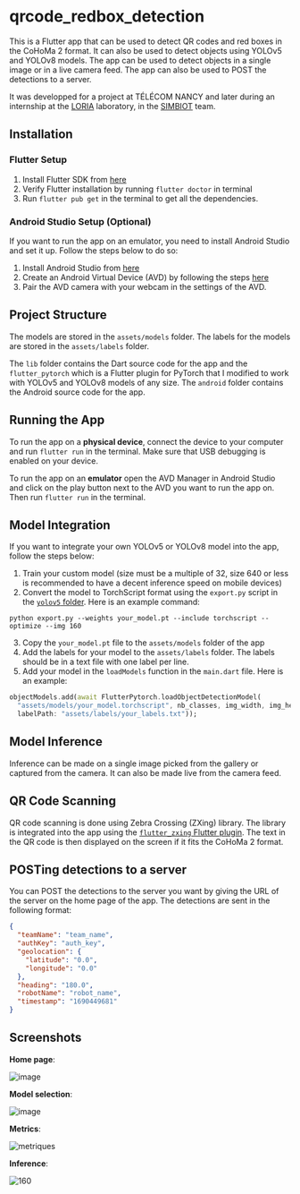 # qrcode_redbox_detection

This is a Flutter app that can be used to detect QR codes and red boxes in the CoHoMa 2 format. It can also be used to detect objects using YOLOv5 and YOLOv8 models. The app can be used to detect objects in a single image or in a live camera feed. The app can also be used to POST the detections to a server.

It was developped for a project at TÉLÉCOM NANCY and later during an internship at the [LORIA](https://www.loria.fr/en/) laboratory, in the [SIMBIOT](https://www.loria.fr/fr/la-recherche/les-equipes/simbiot/) team.
## Installation

### Flutter Setup

1. Install Flutter SDK from [here](https://flutter.dev/docs/get-started/install)
2. Verify Flutter installation by running `flutter doctor` in terminal
3. Run `flutter pub get` in the terminal to get all the dependencies.

### Android Studio Setup (Optional)
If you want to run the app on an emulator, you need to install Android Studio and set it up. Follow the steps below to do so:

1. Install Android Studio from [here](https://developer.android.com/studio)
2. Create an Android Virtual Device (AVD) by following the steps [here](https://developer.android.com/studio/run/managing-avds)
3. Pair the AVD camera with your webcam in the settings of the AVD.

## Project Structure

The models are stored in the `assets/models` folder. The labels for the models are stored in the `assets/labels` folder.

The `lib` folder contains the Dart source code for the app and the `flutter_pytorch` which is a Flutter plugin for PyTorch that I modified to work with YOLOv5 and YOLOv8 models of any size.
The `android` folder contains the Android source code for the app.

## Running the App

To run the app on a **physical device**, connect the device to your computer and run `flutter run` in the terminal. Make sure that USB debugging is enabled on your device.

To run the app on an **emulator** open the AVD Manager in Android Studio and click on the play button next to the AVD you want to run the app on. Then run `flutter run` in the terminal.

## Model Integration

If you want to integrate your own YOLOv5 or YOLOv8 model into the app, follow the steps below:

1. Train your custom model (size must be a multiple of 32, size 640 or less is recommended to have a decent inference speed on mobile devices)
2. Convert the model to TorchScript format using the `export.py` script in the [`yolov5` folder](https://github.com/ultralytics/yolov5). Here is an example command:
```
python export.py --weights your_model.pt --include torchscript --optimize --img 160
```
3. Copy the `your_model.pt` file to the `assets/models` folder of the app
4. Add the labels for your model to the `assets/labels` folder. The labels should be in a text file with one label per line.
5. Add your model in the `loadModels` function in the `main.dart` file. Here is an example:
```dart
objectModels.add(await FlutterPytorch.loadObjectDetectionModel(
  "assets/models/your_model.torchscript", nb_classes, img_width, img_height, "name in the app",
  labelPath: "assets/labels/your_labels.txt"));
```


## Model Inference

Inference can be made on a single image picked from the gallery or captured from the camera. It can also be made live from the camera feed.

## QR Code Scanning

QR code scanning is done using Zebra Crossing (ZXing) library. The library is integrated into the app using the [`flutter_zxing` Flutter plugin](https://pub.dev/packages/flutter_zxing). The text in the QR code is then displayed on the screen if it fits the CoHoMa 2 format.

## POSTing detections to a server

You can POST the detections to the server you want by giving the URL of the server on the home page of the app. The detections are sent in the following format:

```json
{
  "teamName": "team_name",
  "authKey": "auth_key",
  "geolocation": {
    "latitude": "0.0",
    "longitude": "0.0"
  },
  "heading": "180.0",
  "robotName": "robot_name",
  "timestamp": "1690449681"
}
```

## Screenshots
**Home page**:

![image](https://github.com/BigBaz54/qrcode_redbox_detection/assets/96493391/210b573b-029b-4f23-ad9b-a2d7f31296fa)

**Model selection**:

![image](https://github.com/BigBaz54/qrcode_redbox_detection/assets/96493391/4d51acc9-a873-48a9-8308-c4364bcf225a)

**Metrics**:

![metriques](https://github.com/BigBaz54/qrcode_redbox_detection/assets/96493391/7682945f-9f6c-4bcf-876e-1dc8020e7bc2)

**Inference**:

![160](https://github.com/BigBaz54/qrcode_redbox_detection/assets/96493391/5e9eaa90-c23f-45a9-a99b-0709b2736576)

